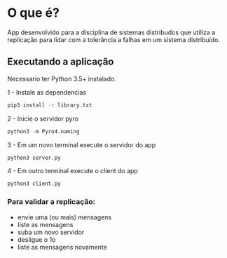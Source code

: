 
# O que é?

App desenvolvido para a disciplina de sistemas distribudos que utiliza a replicação para lidar com a tolerância a falhas em um sistema distribuído.


## Executando a aplicação

Necessario ter Python 3.5+ instalado.

1 - Instale as dependencias
```bash
pip3 install -r library.txt
```

2 - Inicie o servidor pyro
```python
python3 -m Pyro4.naming
```

3 - Em um novo terminal execute o servidor do app
```python
python3 server.py
```

4 - Em outro terminal execute o client do app
```python
python3 client.py
```


### Para validar a replicação:

- envie uma (ou mais) mensagens 
- liste as mensagens
- suba um novo servidor
- desligue o 1o 
- liste as mensagens novamente
